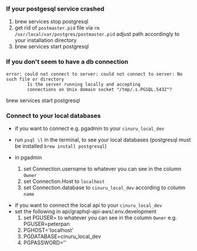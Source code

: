 ### If your postgesql service crashed

1. brew services stop postgresql
2. get rid of `postmaster.pid` file via `rm /usr/local/var/postgres/postmaster.pid` adjust path accordingly to your installation directory
3. brew services start postgresql

### If you don't seem to have a db connection

```
error: could not connect to server: could not connect to server: No such file or directory
        Is the server running locally and accepting
        connections on Unix domain socket "/tmp/.s.PGSQL.5432"?
```

brew services start postgresql

### Connect to your local databases

- if you want to connect e.g. pgadmin to your `cinuru_local_dev`
- run `psql \l` in the terminal, to see your local databases (postgresql must be installed `brew install postgresql`)
- in pgadmin

  1. set Connection.username to whatever you can see in the column `Owner`
  2. set Connection.Host to `localhost`
  3. set Connection.database to `cinuru_local_dev` according to column `name`

* if you want to connect the local api to your `cinuru_local_dev`
* set the following in api/graphql-api-aws/.env.development
  1. set PGUSER= to whatever you can see in the column `Owner` e.g. PGUSER=peterpan
  2. PGHOST='localhost'
  3. PGDATABASE=cinuru_local_dev
  4. PGPASSWORD=''
